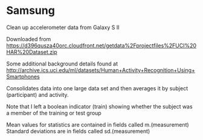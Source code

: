 Samsung
=======

Clean up accelerometer data from Galaxy S II

Downloaded from https://d396qusza40orc.cloudfront.net/getdata%2Fprojectfiles%2FUCI%20HAR%20Dataset.zip 

Some additional background details found at
http://archive.ics.uci.edu/ml/datasets/Human+Activity+Recognition+Using+Smartphones

Consolidates data into one large data set and then averages it by subject (participant) and activity.

Note that I left a boolean indicator (train) showing whether the subject was a member of the training or test group

Mean values for statistics are contained in fields called m.(measurement)
Standard deviations are in fields called sd.(measurement)
